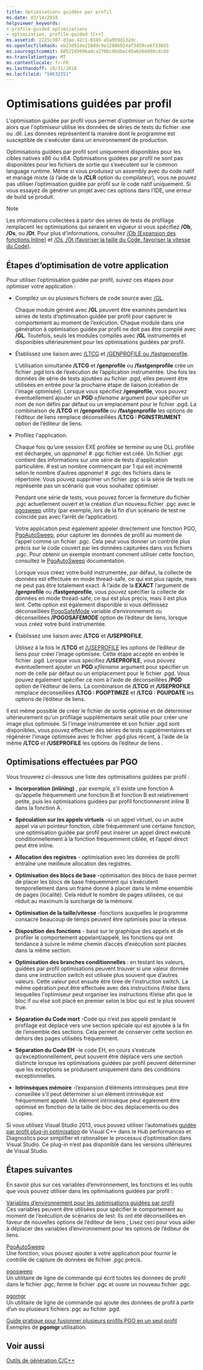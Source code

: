 ```yaml
---
title: Optimisations guidées par profil
ms.date: 03/14/2018
helpviewer_keywords:
- profile-guided optimizations
- optimization, profile-guided [C++]
ms.assetid: 2225c307-d3ae-42c1-8345-a5a959d132dc
ms.openlocfilehash: eb23d91de210ddc9e12886924af3450ce67330d3
ms.sourcegitcommit: 6052185696adca270bc9bdbec45a626dd89cdcdd
ms.translationtype: MT
ms.contentlocale: fr-FR
ms.lasthandoff: 10/31/2018
ms.locfileid: "50632551"
---
```

# <a name="profile-guided-optimizations"></a>Optimisations guidées par profil

L'optimisation guidée par profil vous permet d'optimiser un fichier de sortie alors que l'optimiseur utilise les données de séries de tests du fichier .exe ou .dll. Les données représentent la manière dont le programme est susceptible de s'exécuter dans un environnement de production.

Optimisations guidées par profil sont uniquement disponibles pour les cibles natives x86 ou x64. Optimisations guidées par profil ne sont pas disponibles pour les fichiers de sortie qui s’exécutent sur le common language runtime. Même si vous produisez un assembly avec du code natif et managé mixte (à l’aide de la **/CLR** option du compilateur), vous ne pouvez pas utiliser l’optimisation guidée par profil sur le code natif uniquement. Si vous essayez de générer un projet avec ces options dans l’IDE, une erreur de build se produit.

> [!NOTE]
> Les informations collectées à partir des séries de tests de profilage remplacent les optimisations qui seraient en vigueur si vous spécifiez **/Ob**, **/Os**, ou **/Ot**. Pour plus d’informations, consultez [/Ob (Expansion des fonctions Inline)](../../build/reference/ob-inline-function-expansion.md) et [/Os, /Ot (favoriser la taille du Code, favoriser la vitesse du Code)](../../build/reference/os-ot-favor-small-code-favor-fast-code.md).

## <a name="steps-to-optimize-your-app"></a>Étapes d’optimisation de votre application

Pour utiliser l’optimisation guidée par profil, suivez ces étapes pour optimiser votre application :

- Compilez un ou plusieurs fichiers de code source avec [/GL](../../build/reference/gl-whole-program-optimization.md).

   Chaque module généré avec **/GL** peuvent être examinés pendant les séries de tests d’optimisation guidée par profil pour capturer le comportement au moment de l’exécution. Chaque module dans une génération à optimisation guidée par profil ne doit pas être compilé avec **/GL**. Toutefois, seuls les modules compilés avec **/GL** instrumentés et disponibles ultérieurement pour les optimisations guidées par profil.

- Établissez une liaison avec [/LTCG](../../build/reference/ltcg-link-time-code-generation.md) et [/GENPROFILE ou /fastgenprofile](../../build/reference/genprofile-fastgenprofile-generate-profiling-instrumented-build.md).

   L’utilisation simultanée **/LTCG** et **/genprofile** ou **/fastgenprofile** crée un fichier .pgd lors de l’exécution de l’application instrumentée. Une fois les données de série de tests ajoutées au fichier .pgd, elles peuvent être utilisées en entrée pour la prochaine étape de liaison (création de l'image optimisée). Lorsque vous spécifiez **/genprofile**, vous pouvez éventuellement ajouter un **PGD =**_filename_ argument pour spécifier un nom de non défini par défaut ou un emplacement pour le fichier .pgd. La combinaison de **/LTCG** et **/genprofile** ou **/fastgenprofile** les options de l’éditeur de liens remplace déconseillées **/LTCG : PGINSTRUMENT** option de l’éditeur de liens.

- Profilez l'application.

   Chaque fois qu’une session EXE profilée se termine ou une DLL profilée est déchargée, un *appname*! # .pgc fichier est créé. Un fichier .pgc contient des informations sur une série de tests d'application particulière. # est un nombre commençant par 1 qui est incrémenté selon le nombre d’autres *appname*! # .pgc des fichiers dans le répertoire. Vous pouvez supprimer un fichier .pgc si la série de tests ne représente pas un scénario que vous souhaitez optimiser.

   Pendant une série de tests, vous pouvez forcer la fermeture du fichier .pgc actuellement ouvert et la création d’un nouveau fichier .pgc avec le [pgosweep](../../build/reference/pgosweep.md) utility (par exemple, lors de la fin d’un scénario de test ne coïncide pas avec l’arrêt de l’application).

   Votre application peut également appeler directement une fonction PGO, [PgoAutoSweep](pgoautosweep.md), pour capturer les données de profil au moment de l’appel comme un fichier .pgc. Cela peut vous donner un contrôle plus précis sur le code couvert par les données capturées dans vos fichiers .pgc. Pour obtenir un exemple montrant comment utiliser cette fonction, consultez le [PgoAutoSweep](pgoautosweep.md) documentation.

   Lorsque vous créez votre build instrumentée, par défaut, la collecte de données est effectuée en mode thread-safe, ce qui est plus rapide, mais ne peut pas être totalement exact. À l’aide de la **EXACT** l’argument de **/genprofile** ou **/fastgenprofile**, vous pouvez spécifier la collecte de données en mode thread-safe, ce qui est plus précis, mais il est plus lent. Cette option est également disponible si vous définissez déconseillées [PogoSafeMode](environment-variables-for-profile-guided-optimizations.md#pogosafemode) variable d’environnement ou déconseillées **/POGOSAFEMODE** option de l’éditeur de liens, lorsque vous créez votre build instrumentée.

- Établissez une liaison avec **/LTCG** et **/USEPROFILE**.

   Utilisez à la fois le **/LTCG** et [/USEPROFILE](useprofile.md) les options de l’éditeur de liens pour créer l’image optimisée. Cette étape accepte en entrée le fichier .pgd. Lorsque vous spécifiez **/USEPROFILE**, vous pouvez éventuellement ajouter un **PGD =**_filename_ argument pour spécifier un nom de celle par défaut ou un emplacement pour le fichier .pgd. Vous pouvez également spécifier ce nom à l’aide de déconseillées **/PGD** option de l’éditeur de liens. La combinaison de **/LTCG** et **/USEPROFILE** remplace déconseillées **/LTCG : PGOPTIMIZE** et **/LTCG : PGUPDATE** les options de l’éditeur de liens.

Il est même possible de créer le fichier de sortie optimisé et de déterminer ultérieurement qu'un profilage supplémentaire serait utile pour créer une image plus optimisée. Si l’image instrumentée et son fichier .pgd sont disponibles, vous pouvez effectuer des séries de tests supplémentaires et régénérer l’image optimisée avec le fichier .pgd plus récent, à l’aide de la même **/LTCG** et **/USEPROFILE** les options de l’éditeur de liens .

## <a name="optimizations-performed-by-pgo"></a>Optimisations effectuées par PGO

Vous trouverez ci-dessous une liste des optimisations guidées par profil :

- **Incorporation (inlining)** , par exemple, s’il existe une fonction A qu’appelle fréquemment une fonction B et fonction B est relativement petite, puis les optimisations guidées par profil fonctionneront inline B dans la fonction A.

- **Spéculation sur les appels virtuels** -si un appel virtuel, ou un autre appel via un pointeur fonction, cible fréquemment une certaine fonction, une optimisation guidée par profil peut insérer un appel direct exécuté conditionnellement à la fonction fréquemment ciblée, et l’appel direct peut être inline.

- **Allocation des registres** - optimisation avec les données de profil entraîne une meilleure allocation des registres.

- **Optimisation des blocs de base** -optimisation des blocs de base permet de placer les blocs de base fréquemment qui s’exécutent temporellement dans un frame donné à placer dans le même ensemble de pages (localité). Cela réduit le nombre de pages utilisées, ce qui réduit au maximum la surcharge de la mémoire.

- **Optimisation de la taille/vitesse** -fonctions auxquelles le programme consacre beaucoup de temps peuvent être optimisés pour la vitesse.

- **Disposition des fonctions** - basé sur le graphique des appels et de profiler le comportement appelant/appelé, les fonctions qui ont tendance à suivre le même chemin d’accès d’exécution sont placées dans la même section.

- **Optimisation des branches conditionnelles** : en testant les valeurs, guidées par profil optimisations peuvent trouver si une valeur donnée dans une instruction switch est utilisée plus souvent que d’autres valeurs.  Cette valeur peut ensuite être tirée de l’instruction switch.  La même opération peut être effectuée avec des instructions if/else dans lesquelles l'optimiseur peut organiser les instructions if/else afin que le bloc if ou else soit placé en premier selon le bloc qui est le plus souvent true.

- **Séparation du Code mort** -Code qui n’est pas appelé pendant le profilage est déplacé vers une section spéciale qui est ajoutée à la fin de l’ensemble des sections. Cela permet de conserver cette section en dehors des pages utilisées fréquemment.

- **Séparation du Code EH** -le code EH, en cours s’exécute qu’exceptionnellement, peut souvent être déplacé vers une section distincte lorsque les optimisations guidées par profil peuvent déterminer que les exceptions se produisent uniquement dans des conditions exceptionnelles.

- **Intrinsèques mémoire** -l’expansion d’éléments intrinsèques peut être conseillée s’il peut déterminer si un élément intrinsèque est fréquemment appelé. Un élément intrinsèque peut également être optimisé en fonction de la taille de bloc des déplacements ou des copies.

Si vous utilisez Visual Studio 2013, vous pouvez utiliser l’automatisés [guidée par profil plug-in optimisation](../../build/reference/profile-guided-optimization-in-the-performance-and-diagnostics-hub.md) de Visual C++ dans le Hub performances et Diagnostics pour simplifier et rationaliser le processus d’optimisation dans Visual Studio. Ce plug-in n’est pas disponible dans les versions ultérieures de Visual Studio.

## <a name="next-steps"></a>Étapes suivantes

En savoir plus sur ces variables d’environnement, les fonctions et les outils que vous pouvez utiliser dans les optimisations guidées par profil :

[Variables d’environnement pour les optimisations guidées par profil](../../build/reference/environment-variables-for-profile-guided-optimizations.md)<br/>
Ces variables peuvent être utilisées pour spécifier le comportement au moment de l’exécution de scénarios de test. Ils ont été déconseillées en faveur de nouvelles options de l’éditeur de liens ; Lisez ceci pour vous aider à déplacer des variables d’environnement pour les options de l’éditeur de liens.

[PgoAutoSweep](pgoautosweep.md)<br/>
Une fonction, vous pouvez ajouter à votre application pour fournir le contrôle de capture de données de fichier .pgc précis.

[pgosweep](../../build/reference/pgosweep.md)<br/>
Un utilitaire de ligne de commande qui écrit toutes les données de profil dans le fichier .pgc, ferme le fichier .pgc et ouvre un nouveau fichier .pgc.

[pgomgr](../../build/reference/pgomgr.md)<br/>
Un utilitaire de ligne de commande qui ajoute des données de profil à partir d’un ou plusieurs fichiers .pgc au fichier .pgd.

[Guide pratique pour fusionner plusieurs profils PGO en un seul profil](../../build/reference/how-to-merge-multiple-pgo-profiles-into-a-single-profile.md)<br/>
Exemples de **pgomgr** utilisation.

## <a name="see-also"></a>Voir aussi

[Outils de génération C/C++](../../build/reference/c-cpp-build-tools.md)
